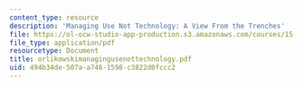 ```yaml
---
content_type: resource
description: 'Managing Use Not Technology: A View From the Trenches'
file: https://ol-ocw-studio-app-production.s3.amazonaws.com/courses/15-343-managing-transformations-in-work-organizations-and-society-spring-2002/494b34de507aa7461598c3822d0fccc2_orlikowskimanagingusenottechnology.pdf
file_type: application/pdf
resourcetype: Document
title: orlikowskimanagingusenottechnology.pdf
uid: 494b34de-507a-a746-1598-c3822d0fccc2
---
```

